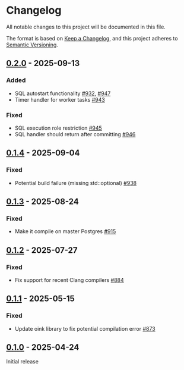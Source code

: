 # Changelog

All notable changes to this project will be documented in this file.

The format is based on [Keep a Changelog](https://keepachangelog.com/en/1.0.0/), and this project adheres
to [Semantic Versioning](https://semver.org/spec/v2.0.0.html).

## [0.2.0] - 2025-09-13

### Added

* SQL autostart
  functionality [#932](https://github.com/omnigres/omnigres/pull/932), [#947](https://github.com/omnigres/omnigres/pull/947)
* Timer handler for worker tasks [#943](https://github.com/omnigres/omnigres/pull/943)

### Fixed

* SQL execution role restriction [#945](https://github.com/omnigres/omnigres/pull/945)
* SQL handler should return after committing [#946](https://github.com/omnigres/omnigres/pull/946)

## [0.1.4] - 2025-09-04

### Fixed

* Potential build failure (missing std::optional) [#938](https://github.com/omnigres/omnigres/pull/938)

## [0.1.3] - 2025-08-24

### Fixed

* Make it compile on master Postgres [#915](https://github.com/omnigres/omnigres/pull/915)

## [0.1.2] - 2025-07-27

### Fixed

* Fix support for recent Clang compilers [#884](https://github.com/omnigres/omnigres/pull/884)

## [0.1.1] - 2025-05-15

### Fixed

* Update oink library to fix potential compilation error [#873](https://github.com/omnigres/omnigres/pull/873)

## [0.1.0] - 2025-04-24

Initial release

[Unreleased]: https://github.com/omnigres/omnigres/commits/next/omni_worker

[0.1.0]: [https://github.com/omnigres/omnigres/pull/856]

[0.1.1]: [https://github.com/omnigres/omnigres/pull/873]

[0.1.2]: [https://github.com/omnigres/omnigres/pull/884]

[0.1.3]: [https://github.com/omnigres/omnigres/pull/915]

[0.1.4]: [https://github.com/omnigres/omnigres/pull/938]

[0.2.0]: [https://github.com/omnigres/omnigres/pull/865]
